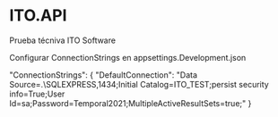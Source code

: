 # ITO.API
Prueba técniva ITO Software

Configurar ConnectionStrings en appsettings.Development.json

"ConnectionStrings": {
    "DefaultConnection": "Data Source=.\\SQLEXPRESS,1434;Initial Catalog=ITO_TEST;persist security info=True;User Id=sa;Password=Temporal2021;MultipleActiveResultSets=true;"
  }
